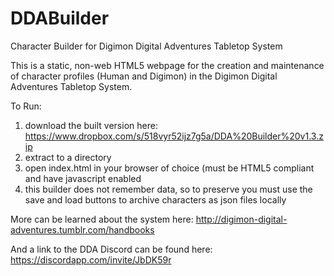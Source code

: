 # DDABuilder
Character Builder for Digimon Digital Adventures Tabletop System

This is a static, non-web HTML5 webpage for the creation and maintenance of character profiles (Human and Digimon) in the Digimon Digital Adventures Tabletop System.

To Run:
1) download the built version here: https://www.dropbox.com/s/518vyr52ijz7g5a/DDA%20Builder%20v1.3.zip
2) extract to a directory
3) open index.html in your browser of choice (must be HTML5 compliant and have javascript enabled
4) this builder does not remember data, so to preserve you must use the save and load buttons to archive characters as json files locally

More can be learned about the system here: http://digimon-digital-adventures.tumblr.com/handbooks

And a link to the DDA Discord can be found here: https://discordapp.com/invite/JbDK59r
